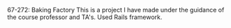 67-272: Baking Factory
This is a project I have made under the guidance of the course professor and TA's. Used Rails framework.

